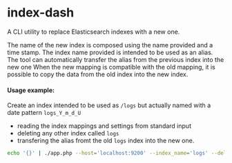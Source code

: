 # index-dash

A CLI utility to replace Elasticsearch indexes with a new one.

The name of the new index is composed using the name provided and a time stamp. The index name provided is intended to be used as an alias.
The tool can automatically transfer the alias from the previous index into the new one
When the new mapping is compatible with the old mapping, it is possible to copy the data from the old index into the new index.


#### Usage example:
Create an index intended to be used as `/logs` but actually named with a date pattern `logs_Y_m_d_U`
  - reading the index mappings and settings from standard input
  - deleting any other index called `logs`
  - transfering the alias fromt the old `logs` index into the new one.

```bash
echo '{}' | ./app.php --host='localhost:9200' --index_name='logs' --delete_old --copy_data --move_alias
```
